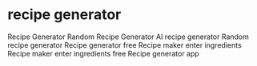 # recipe generator
Recipe Generator Random Recipe Generator AI recipe generator Random recipe generator Recipe generator free Recipe maker enter ingredients Recipe maker enter ingredients free Recipe generator app
